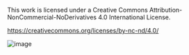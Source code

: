This work is licensed under a Creative Commons Attribution-NonCommercial-NoDerivatives 4.0 International License.

https://creativecommons.org/licenses/by-nc-nd/4.0/

![image](https://user-images.githubusercontent.com/53617677/177977948-e58c18a8-26db-48d3-8116-d7677dd00c0b.png)
